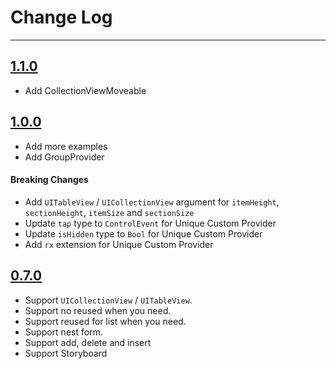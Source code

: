 # Change Log

---

## [1.1.0](https://github.com/DianQK/Flix/releases/tag/1.1.0)

- Add CollectionViewMoveable

## [1.0.0](https://github.com/DianQK/Flix/releases/tag/1.0.0)

- Add more examples
- Add GroupProvider

#### Breaking Changes

- Add `UITableView` / `UICollectionView` argument for `itemHeight`, `sectionHeight`, `itemSize` and `sectionSize`
- Update `tap` type to `ControlEvent` for Unique Custom Provider
- Update `isHidden` type to `Bool` for Unique Custom Provider
- Add `rx` extension for Unique Custom Provider


## [0.7.0](https://github.com/DianQK/Flix/releases/tag/0.7.0)

- Support `UICollectionView` / `UITableView`.
- Support no reused when you need.
- Support reused for list when you need.
- Support nest form.
- Support add, delete and insert
- Support Storyboard
